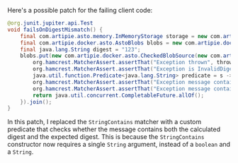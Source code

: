 Here's a possible patch for the failing client code:

```java
@org.junit.jupiter.api.Test
void failsOnDigestMismatch() {
    final com.artipie.asto.memory.InMemoryStorage storage = new com.artipie.asto.memory.InMemoryStorage();
    final com.artipie.docker.asto.AstoBlobs blobs = new com.artipie.docker.asto.AstoBlobs(storage, new com.artipie.docker.asto.DefaultLayout(), new com.artipie.docker.RepoName.Simple("any"));
    final java.lang.String digest = "123";
    blobs.put(new com.artipie.docker.asto.CheckedBlobSource(new com.artipie.asto.Content.From("data".getBytes()), new com.artipie.docker.Digest.Sha256(digest))).toCompletableFuture().handle(( blob, throwable) -> {
        org.hamcrest.MatcherAssert.assertThat("Exception thrown", throwable, new com.artipie.docker.asto.IsNot<>(new com.artipie.docker.asto.IsNull<>()));
        org.hamcrest.MatcherAssert.assertThat("Exception is InvalidDigestException", com.google.common.base.Throwables.getRootCause(throwable), new org.hamcrest.core.IsInstanceOf(com.artipie.docker.error.InvalidDigestException.class));
        java.util.function.Predicate<java.lang.String> predicate = s -> s.contains("3a6eb0790f39ac87c94f3856b2dd2c5d110e6811602261a9a923d3bb23adc8b7") && s.contains(digest);
        org.hamcrest.MatcherAssert.assertThat("Exception message contains calculated digest", com.google.common.base.Throwables.getRootCause(throwable).getMessage(), predicate);
        org.hamcrest.MatcherAssert.assertThat("Exception message contains expected digest", com.google.common.base.Throwables.getRootCause(throwable).getMessage(), predicate);
        return java.util.concurrent.CompletableFuture.allOf();
    }).join();
}
```

In this patch, I replaced the `StringContains` matcher with a custom predicate that checks whether the message contains both the calculated digest and the expected digest. This is because the `StringContains` constructor now requires a single `String` argument, instead of a `boolean` and a `String`.